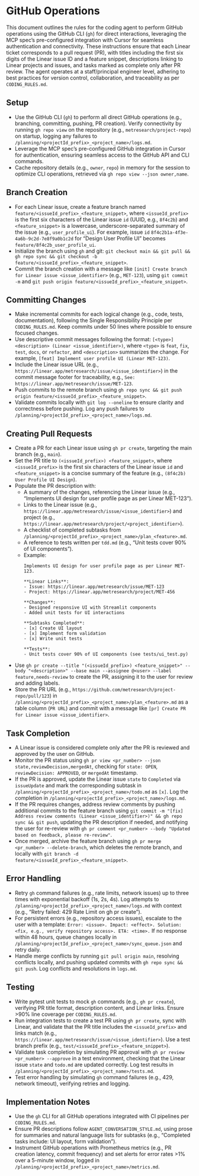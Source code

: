 # GitHub Operations

This document outlines the rules for the coding agent to perform GitHub operations using the GitHub CLI (`gh`) for direct interactions, leveraging the MCP spec’s pre-configured integration with Cursor for seamless authentication and connectivity. These instructions ensure that each Linear ticket corresponds to a pull request (PR), with titles including the first six digits of the Linear issue ID and a feature snippet, descriptions linking to Linear projects and issues, and tasks marked as complete only after PR review. The agent operates at a staff/principal engineer level, adhering to best practices for version control, collaboration, and traceability as per `CODING_RULES.md`.

## Setup

- Use the GitHub CLI (`gh`) to perform all direct GitHub operations (e.g., branching, committing, pushing, PR creation). Verify connectivity by running `gh repo view` on the repository (e.g., `metresearch/project-repo`) on startup, logging any failures to `/planning/<projectId_prefix>_<project_name>/logs.md`.
- Leverage the MCP spec’s pre-configured GitHub integration in Cursor for authentication, ensuring seamless access to the GitHub API and CLI commands.
- Cache repository details (e.g., `owner`, `repo`) in memory for the session to optimize CLI operations, retrieved via `gh repo view --json owner,name`.

## Branch Creation

- For each Linear issue, create a feature branch named `feature/<issueId_prefix>_<feature_snippet>`, where `<issueId_prefix>` is the first six characters of the Linear issue `id` (UUID, e.g., `8f4c2b`) and `<feature_snippet>` is a lowercase, underscore-separated summary of the issue (e.g., `user_profile_ui`). For example, issue `id` `8f4c2b1a-4f3e-4a6b-9c2d-7e8f9a0b1c2d` for “Design User Profile UI” becomes `feature/8f4c2b_user_profile_ui`.
- Initialize the branch using `gh` and git: `git checkout main && git pull && gh repo sync && git checkout -b feature/<issueId_prefix>_<feature_snippet>`.
- Commit the branch creation with a message like `[init] Create branch for Linear issue <issue_identifier>` (e.g., `MET-123`), using `git commit -m` and `git push origin feature/<issueId_prefix>_<feature_snippet>`.

## Committing Changes

- Make incremental commits for each logical change (e.g., code, tests, documentation), following the Single Responsibility Principle per `CODING_RULES.md`. Keep commits under 50 lines where possible to ensure focused changes.
- Use descriptive commit messages following the format: `[<type>] <description> (Linear <issue_identifier>)`, where `<type>` is `feat`, `fix`, `test`, `docs`, or `refactor`, and `<description>` summarizes the change. For example, `[feat] Implement user profile UI (Linear MET-123)`.
- Include the Linear issue URL (e.g., `https://linear.app/metresearch/issue/<issue_identifier>`) in the commit message footer for traceability, e.g., `See: https://linear.app/metresearch/issue/MET-123`.
- Push commits to the remote branch using `gh repo sync && git push origin feature/<issueId_prefix>_<feature_snippet>`.
- Validate commits locally with `git log --oneline` to ensure clarity and correctness before pushing. Log any push failures to `/planning/<projectId_prefix>_<project_name>/logs.md`.

## Creating Pull Requests

- Create a PR for each Linear issue using `gh pr create`, targeting the main branch (e.g., `main`).
- Set the PR title to `(<issueId_prefix>) <feature_snippet>`, where `<issueId_prefix>` is the first six characters of the Linear issue `id` and `<feature_snippet>` is a concise summary of the feature (e.g., `(8f4c2b) User Profile UI Design`).
- Populate the PR description with:
  - A summary of the changes, referencing the Linear issue (e.g., “Implements UI design for user profile page as per Linear MET-123”).
  - Links to the Linear issue (e.g., `https://linear.app/metresearch/issue/<issue_identifier>`) and project (e.g., `https://linear.app/metresearch/project/<project_identifier>`).
  - A checklist of completed subtasks from `/planning/<projectId_prefix>_<project_name>/plan_<feature>.md`.
  - A reference to tests written per `tdd.md` (e.g., “Unit tests cover 90% of UI components”).
  - Example:
    ```
    Implements UI design for user profile page as per Linear MET-123.

    **Linear Links**:
    - Issue: https://linear.app/metresearch/issue/MET-123
    - Project: https://linear.app/metresearch/project/MET-456

    **Changes**:
    - Designed responsive UI with Streamlit components
    - Added unit tests for UI interactions

    **Subtasks Completed**:
    - [x] Create UI layout
    - [x] Implement form validation
    - [x] Write unit tests

    **Tests**:
    - Unit tests cover 90% of UI components (see tests/ui_test.py)
    ```
- Use `gh pr create --title "(<issueId_prefix>) <feature_snippet>" --body "<description>" --base main --assignee @<user> --label feature,needs-review` to create the PR, assigning it to the user for review and adding labels.
- Store the PR URL (e.g., `https://github.com/metresearch/project-repo/pull/123`) in `/planning/<projectId_prefix>_<project_name>/plan_<feature>.md` as a table column (`PR URL`) and commit with a message like `[pr] Create PR for Linear issue <issue_identifier>`.

## Task Completion

- A Linear issue is considered complete only after the PR is reviewed and approved by the user on GitHub.
- Monitor the PR status using `gh pr view <pr_number> --json state,reviewDecision,mergedAt`, checking for `state: OPEN`, `reviewDecision: APPROVED`, or `mergedAt` timestamp.
- If the PR is approved, update the Linear issue `state` to `Completed` via `issueUpdate` and mark the corresponding subtask in `/planning/<projectId_prefix>_<project_name>/todo.md` as `[x]`. Log the completion in `/planning/<projectId_prefix>_<project_name>/logs.md`.
- If the PR requires changes, address review comments by pushing additional commits to the feature branch using `git commit -m "[fix] Address review comments (Linear <issue_identifier>)" && gh repo sync && git push`, updating the PR description if needed, and notifying the user for re-review with `gh pr comment <pr_number> --body "Updated based on feedback, please re-review"`.
- Once merged, archive the feature branch using `gh pr merge <pr_number> --delete-branch`, which deletes the remote branch, and locally with `git branch -d feature/<issueId_prefix>_<feature_snippet>`.

## Error Handling

- Retry `gh` command failures (e.g., rate limits, network issues) up to three times with exponential backoff (1s, 2s, 4s). Log attempts to `/planning/<projectId_prefix>_<project_name>/logs.md` with context (e.g., “Retry failed: 429 Rate Limit on gh pr create”).
- For persistent errors (e.g., repository access issues), escalate to the user with a template: `Error: <issue>. Impact: <effect>. Solution: <fix, e.g., verify repository access>. ETA: <time>.` If no response within 48 hours, queue changes locally in `/planning/<projectId_prefix>_<project_name>/sync_queue.json` and retry daily.
- Handle merge conflicts by running `git pull origin main`, resolving conflicts locally, and pushing updated commits with `gh repo sync && git push`. Log conflicts and resolutions in `logs.md`.

## Testing

- Write pytest unit tests to mock `gh` commands (e.g., `gh pr create`), verifying PR title format, description content, and Linear links. Ensure >90% line coverage per `CODING_RULES.md`.
- Run integration tests to create a test PR using `gh pr create`, sync with Linear, and validate that the PR title includes the `<issueId_prefix>` and links match (e.g., `https://linear.app/metresearch/issue/<issue_identifier>`). Use a test branch prefix (e.g., `test/<issueId_prefix>_<feature_snippet>`).
- Validate task completion by simulating PR approval with `gh pr review <pr_number> --approve` in a test environment, checking that the Linear issue `state` and `todo.md` are updated correctly. Log test results in `/planning/<projectId_prefix>_<project_name>/tests.md`.
- Test error handling by simulating `gh` command failures (e.g., 429, network timeout), verifying retries and logging.

## Implementation Notes

- Use the `gh` CLI for all GitHub operations integrated with CI pipelines per `CODING_RULES.md`.
- Ensure PR descriptions follow `AGENT_CONVERSATION_STYLE.md`, using prose for summaries and natural language lists for subtasks (e.g., “Completed tasks include: UI layout, form validation”).
- Instrument GitHub operations with Prometheus metrics (e.g., PR creation latency, commit frequency) and set alerts for error rates >1% over a 5-minute window, logged in `/planning/<projectId_prefix>_<project_name>/metrics.md`.
